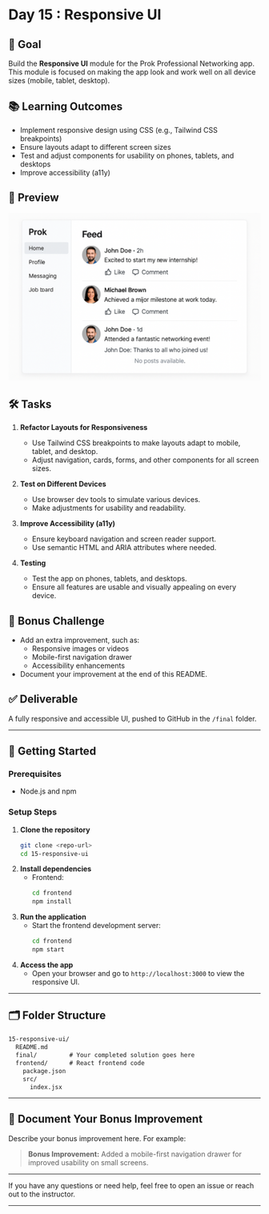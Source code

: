 # Day 15 : Responsive UI

## 🎯 Goal

Build the **Responsive UI** module for the Prok Professional Networking app. This module is focused on making the app look and work well on all device sizes (mobile, tablet, desktop).

## 📚 Learning Outcomes

- Implement responsive design using CSS (e.g., Tailwind CSS breakpoints)
- Ensure layouts adapt to different screen sizes
- Test and adjust components for usability on phones, tablets, and desktops
- Improve accessibility (a11y)

## 📸 Preview

![Desktop View](./desktop-view.png)

## 🛠️ Tasks

1. **Refactor Layouts for Responsiveness**

   - Use Tailwind CSS breakpoints to make layouts adapt to mobile, tablet, and desktop.
   - Adjust navigation, cards, forms, and other components for all screen sizes.

2. **Test on Different Devices**

   - Use browser dev tools to simulate various devices.
   - Make adjustments for usability and readability.

3. **Improve Accessibility (a11y)**

   - Ensure keyboard navigation and screen reader support.
   - Use semantic HTML and ARIA attributes where needed.

4. **Testing**
   - Test the app on phones, tablets, and desktops.
   - Ensure all features are usable and visually appealing on every device.

## 🧪 Bonus Challenge

- Add an extra improvement, such as:
  - Responsive images or videos
  - Mobile-first navigation drawer
  - Accessibility enhancements
- Document your improvement at the end of this README.

## ✅ Deliverable

A fully responsive and accessible UI, pushed to GitHub in the `/final` folder.

---

## 🚀 Getting Started

### Prerequisites

- Node.js and npm

### Setup Steps

1. **Clone the repository**
   ```bash
   git clone <repo-url>
   cd 15-responsive-ui
   ```
2. **Install dependencies**
   - Frontend:
     ```bash
     cd frontend
     npm install
     ```
3. **Run the application**
   - Start the frontend development server:
     ```bash
     cd frontend
     npm start
     ```
4. **Access the app**
   - Open your browser and go to `http://localhost:3000` to view the responsive UI.

---

## 🗂️ Folder Structure

```
15-responsive-ui/
  README.md
  final/         # Your completed solution goes here
  frontend/      # React frontend code
    package.json
    src/
      index.jsx
```

---

## 📝 Document Your Bonus Improvement

Describe your bonus improvement here. For example:

> **Bonus Improvement:** Added a mobile-first navigation drawer for improved usability on small screens.

---

If you have any questions or need help, feel free to open an issue or reach out to the instructor.

---
